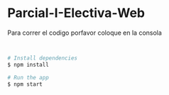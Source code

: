 # Parcial-I-Electiva-Web
Para correr el codigo porfavor coloque en la consola 
```bash


# Install dependencies
$ npm install

# Run the app
$ npm start
```
